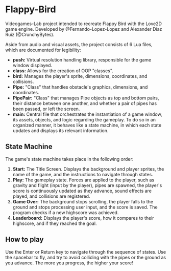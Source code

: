 # Flappy-Bird
Videogames-Lab project intended to recreate Flappy Bird with the Love2D game engine. 
Developed by @Fernando-Lopez-Lopez and Alexander Díaz Ruiz (@CrunchyBytes).

Aside from audio and visual assets, the project consists of 6 Lua files, which are documented for legibility:
- **push:** Virtual resolution handling library, responsible for the game window displayed.
- **class:** Allows for the creation of OOP "classes".
- **bird:** Manages the player's sprite, dimensions, coordinates, and collisions.
- **Pipe:** "Class" that handles obstacle's graphics, dimensions, and coordinates.
- **PipePair:** "Class" that manages Pipe objects as top and bottom pairs, their distance between one another, and whether a pair of pipes has been passed, or left the screen.
- **main:** Central file that orchestrates the instantiation of a game window, its assets, objects, and logic regarding the gameplay. To do so in an organized manner, it behaves like a state machine, in which each state updates and displays its relevant information.

## State Machine
The game's state machine takes place in the following order:
1. **Start:** The Title Screen. Displays the background and player sprites, the name of the game, and the instructions to navigate through states.
2. **Play:** The gameplay state. Forces are applied to the player, such as gravity and flight (input by the player), pipes are spawned, the player's score is continuously updated as they advance, sound effects are played, and collisions are registered.
3. **Game Over:** The background stops scrolling, the player falls to the ground and stops processing user input, and the score is saved. The program checks if a new highscore was achieved.
4. **Leaderboard:** Displays the player's score, how it compares to their highscore, and if they reached the goal.

## How to play
Use the Enter or Return key to navigate through the sequence of states. Use the spacebar to fly, and try to avoid colliding with the pipes or the ground as you advance. The more you progress, the higher your score!

